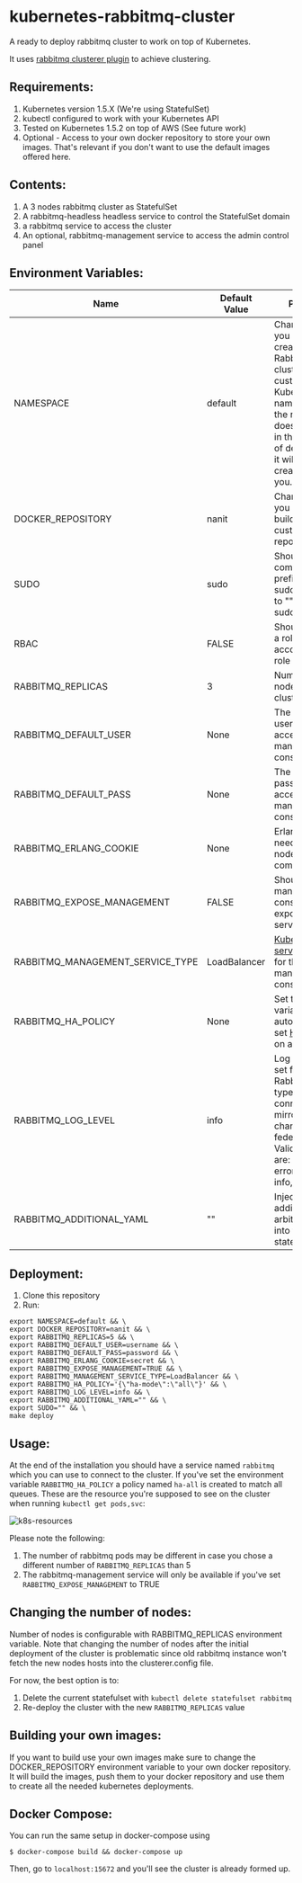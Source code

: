 # kubernetes-rabbitmq-cluster

A ready to deploy rabbitmq cluster to work on top of Kubernetes.

It uses [rabbitmq clusterer plugin](https://github.com/rabbitmq/rabbitmq-clusterer) to achieve clustering.

## Requirements:
1. Kubernetes version 1.5.X (We're using StatefulSet)
2. kubectl configured to work with your Kubernetes API
3. Tested on Kubernetes 1.5.2 on top of AWS (See future work)
4. Optional - Access to your own docker repository to store your own images. That's relevant if you don't want to use the default images offered here.

## Contents:

1. A 3 nodes rabbitmq cluster as StatefulSet
2. A rabbitmq-headless headless service to control the StatefulSet domain
3. a rabbitmq service to access the cluster
4. An optional, rabbitmq-management service to access the admin control panel

## Environment Variables:
| Name                         | Default Value         | Purpose                                                                  
|------------------------------|-----------------------|--------------------------------------------------------------------------
| NAMESPACE                    | default               | Change it if you want to create the RabbitMQ cluster in a custom Kubernetes namespace. If the namespace does not exist in the moment of deployment, it will be created for you.          
| DOCKER_REPOSITORY            | nanit                 | Change it if you want to build and use custom docker repository          
| SUDO                         | sudo                  | Should docker commands be prefixed with sudo. Change to "" to omit sudo. 
| RBAC                         | FALSE                 | Should create a role/system account and role binding
| RABBITMQ_REPLICAS            | 3                     | Number of nodes in the cluster                                           
| RABBITMQ_DEFAULT_USER        | None                  | The default username to access the management console                    
| RABBITMQ_DEFAULT_PASS        | None                  | The default password to access the management console                    
| RABBITMQ_ERLANG_COOKIE       | None                  | Erlang secret needed for nodes communication                             
| RABBITMQ_EXPOSE_MANAGEMENT   | FALSE                 | Should RMQ management console be exposed as a service              
| RABBITMQ_MANAGEMENT_SERVICE_TYPE   | LoadBalancer    | [Kubernetes service](https://kubernetes.io/docs/concepts/services-networking/service/) type for the management console                       
| RABBITMQ_HA_POLICY           | None                  | Set this variable to automatically set [HA policy](https://www.rabbitmq.com/ha.html) on all queues           
| RABBITMQ_LOG_LEVEL           | info                  | Log levels are set for all RabbitMQ log types: connection, mirroring, channel and federation. Valid values are: none, error, warning, info, debug 
| RABBITMQ_ADDITIONAL_YAML     | ""                    | Inject additional arbitrary YAML into the stateful set 

## Deployment:

1. Clone this repository
2. Run:

```
export NAMESPACE=default && \
export DOCKER_REPOSITORY=nanit && \
export RABBITMQ_REPLICAS=5 && \
export RABBITMQ_DEFAULT_USER=username && \
export RABBITMQ_DEFAULT_PASS=password && \
export RABBITMQ_ERLANG_COOKIE=secret && \
export RABBITMQ_EXPOSE_MANAGEMENT=TRUE && \
export RABBITMQ_MANAGEMENT_SERVICE_TYPE=LoadBalancer && \
export RABBITMQ_HA_POLICY='{\"ha-mode\":\"all\"}' && \
export RABBITMQ_LOG_LEVEL=info && \
export RABBITMQ_ADDITIONAL_YAML="" && \
export SUDO="" && \
make deploy
```

## Usage:

At the end of the installation you should have a service named `rabbitmq` which you can use to connect to the cluster.
If you've set the environment variable `RABBITMQ_HA_POLICY` a policy named `ha-all` is created to match all queues.
These are the resource you're supposed to see on the cluster when running `kubectl get pods,svc`:

![k8s-resources](https://github.com/nanit/kubernetes-rabbitmq-cluster/blob/master/k8s-resources.png)

Please note the following:

1. The number of rabbitmq pods may be different in case you chose a different number of `RABBITMQ_REPLICAS` than 5
2. The rabbitmq-management service will only be available if you've set `RABBITMQ_EXPOSE_MANAGEMENT` to TRUE


## Changing the number of nodes:

Number of nodes is configurable with RABBITMQ_REPLICAS environment variable.
Note that changing the number of nodes after the initial deployment of the cluster is problematic since old rabbitmq instance won't fetch the new nodes hosts into the clusterer.config file.

For now, the best option is to:

1. Delete the current statefulset with `kubectl delete statefulset rabbitmq`
2. Re-deploy the cluster with the new `RABBITMQ_REPLICAS` value

## Building your own images:
If you want to build use your own images make sure to change the DOCKER_REPOSITORY environment variable to your own docker repository.
It will build the images, push them to your docker repository and use them to create all the needed kubernetes deployments.

## Docker Compose:
You can run the same setup in docker-compose using
```
$ docker-compose build && docker-compose up
```
Then, go to `localhost:15672` and you'll see the cluster is already formed up.


